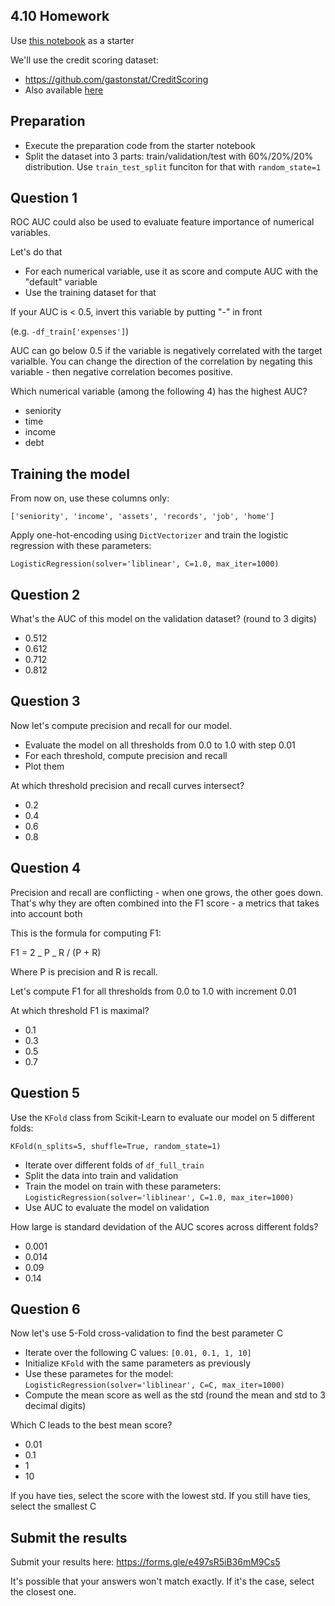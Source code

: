 ## 4.10 Homework

Use [this notebook](homework-4-starter.ipynb) as a starter

We'll use the credit scoring dataset:

- https://github.com/gastonstat/CreditScoring
- Also available [here](https://raw.githubusercontent.com/alexeygrigorev/mlbookcamp-code/master/chapter-06-trees/CreditScoring.csv)

## Preparation

- Execute the preparation code from the starter notebook
- Split the dataset into 3 parts: train/validation/test with 60%/20%/20% distribution. Use `train_test_split` funciton for that with `random_state=1`

## Question 1

ROC AUC could also be used to evaluate feature importance of numerical variables.

Let's do that

- For each numerical variable, use it as score and compute AUC with the "default" variable
- Use the training dataset for that

If your AUC is < 0.5, invert this variable by putting "-" in front

(e.g. `-df_train['expenses']`)

AUC can go below 0.5 if the variable is negatively correlated with the target varialble. You can change the direction of the correlation by negating this variable - then negative correlation becomes positive.

Which numerical variable (among the following 4) has the highest AUC?

- seniority
- time
- income
- debt

## Training the model

From now on, use these columns only:

```
['seniority', 'income', 'assets', 'records', 'job', 'home']
```

Apply one-hot-encoding using `DictVectorizer` and train the logistic regression with these parameters:

```
LogisticRegression(solver='liblinear', C=1.0, max_iter=1000)
```

## Question 2

What's the AUC of this model on the validation dataset? (round to 3 digits)

- 0.512
- 0.612
- 0.712
- 0.812

## Question 3

Now let's compute precision and recall for our model.

- Evaluate the model on all thresholds from 0.0 to 1.0 with step 0.01
- For each threshold, compute precision and recall
- Plot them

At which threshold precision and recall curves intersect?

- 0.2
- 0.4
- 0.6
- 0.8

## Question 4

Precision and recall are conflicting - when one grows, the other goes down. That's why they are often combined into the F1 score - a metrics that takes into account both

This is the formula for computing F1:

F1 = 2 _ P _ R / (P + R)

Where P is precision and R is recall.

Let's compute F1 for all thresholds from 0.0 to 1.0 with increment 0.01

At which threshold F1 is maximal?

- 0.1
- 0.3
- 0.5
- 0.7

## Question 5

Use the `KFold` class from Scikit-Learn to evaluate our model on 5 different folds:

```
KFold(n_splits=5, shuffle=True, random_state=1)
```

- Iterate over different folds of `df_full_train`
- Split the data into train and validation
- Train the model on train with these parameters: `LogisticRegression(solver='liblinear', C=1.0, max_iter=1000)`
- Use AUC to evaluate the model on validation

How large is standard devidation of the AUC scores across different folds?

- 0.001
- 0.014
- 0.09
- 0.14

## Question 6

Now let's use 5-Fold cross-validation to find the best parameter C

- Iterate over the following C values: `[0.01, 0.1, 1, 10]`
- Initialize `KFold` with the same parameters as previously
- Use these parametes for the model: `LogisticRegression(solver='liblinear', C=C, max_iter=1000)`
- Compute the mean score as well as the std (round the mean and std to 3 decimal digits)

Which C leads to the best mean score?

- 0.01
- 0.1
- 1
- 10

If you have ties, select the score with the lowest std. If you still have ties, select the smallest C

## Submit the results

Submit your results here: https://forms.gle/e497sR5iB36mM9Cs5

It's possible that your answers won't match exactly. If it's the case, select the closest one.
